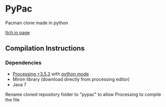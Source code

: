 # PyPac
Pacman clone made in python

[Itch.io page](https://sigmaphi.itch.io/pypac)

## Compilation Instructions
### Dependencies
- [Processing +3.5.3](https://py.processing.org/) with [python mode](https://py.processing.org/)
- Minim library (download directly from processing editor)
- Java 7

Rename cloned repository folder to "pypac" to allow Processing to compile the file

